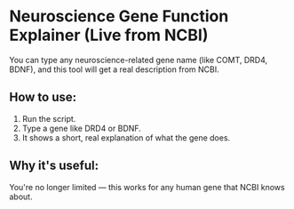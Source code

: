 # Neuroscience Gene Function Explainer (Live from NCBI)

You can type any neuroscience-related gene name (like COMT, DRD4, BDNF), and this tool will get a real description from NCBI.

## How to use:
1. Run the script.
2. Type a gene like DRD4 or BDNF.
3. It shows a short, real explanation of what the gene does.

## Why it's useful:
You're no longer limited — this works for any human gene that NCBI knows about.
